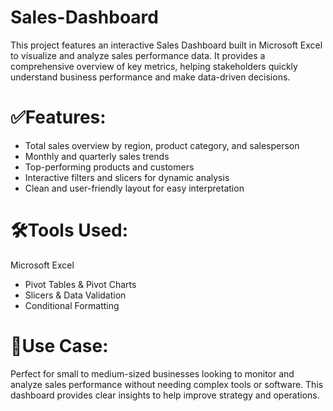 # Sales-Dashboard
This project features an interactive Sales Dashboard built in Microsoft Excel to visualize and analyze sales performance data. It provides a comprehensive overview of key metrics, helping stakeholders quickly understand business performance and make data-driven decisions.

# ✅Features:
- Total sales overview by region, product category, and salesperson
- Monthly and quarterly sales trends
- Top-performing products and customers
- Interactive filters and slicers for dynamic analysis
- Clean and user-friendly layout for easy interpretation

# 🛠Tools Used:
Microsoft Excel
- Pivot Tables & Pivot Charts
- Slicers & Data Validation
- Conditional Formatting
# 📌Use Case:
Perfect for small to medium-sized businesses looking to monitor and analyze sales performance without needing complex tools or software. This dashboard provides clear insights to help improve strategy and operations.
